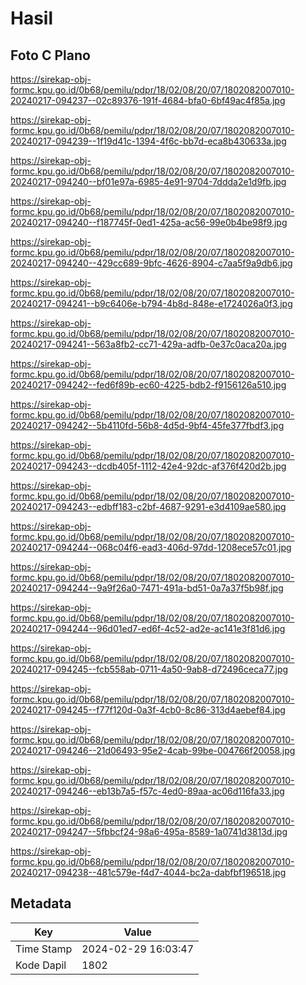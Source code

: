 # Hasil

## Foto C Plano

https://sirekap-obj-formc.kpu.go.id/0b68/pemilu/pdpr/18/02/08/20/07/1802082007010-20240217-094237--02c89376-191f-4684-bfa0-6bf49ac4f85a.jpg

https://sirekap-obj-formc.kpu.go.id/0b68/pemilu/pdpr/18/02/08/20/07/1802082007010-20240217-094239--1f19d41c-1394-4f6c-bb7d-eca8b430633a.jpg

https://sirekap-obj-formc.kpu.go.id/0b68/pemilu/pdpr/18/02/08/20/07/1802082007010-20240217-094240--bf01e97a-6985-4e91-9704-7ddda2e1d9fb.jpg

https://sirekap-obj-formc.kpu.go.id/0b68/pemilu/pdpr/18/02/08/20/07/1802082007010-20240217-094240--f187745f-0ed1-425a-ac56-99e0b4be98f9.jpg

https://sirekap-obj-formc.kpu.go.id/0b68/pemilu/pdpr/18/02/08/20/07/1802082007010-20240217-094240--429cc689-9bfc-4626-8904-c7aa5f9a9db6.jpg

https://sirekap-obj-formc.kpu.go.id/0b68/pemilu/pdpr/18/02/08/20/07/1802082007010-20240217-094241--b9c6406e-b794-4b8d-848e-e1724026a0f3.jpg

https://sirekap-obj-formc.kpu.go.id/0b68/pemilu/pdpr/18/02/08/20/07/1802082007010-20240217-094241--563a8fb2-cc71-429a-adfb-0e37c0aca20a.jpg

https://sirekap-obj-formc.kpu.go.id/0b68/pemilu/pdpr/18/02/08/20/07/1802082007010-20240217-094242--fed6f89b-ec60-4225-bdb2-f9156126a510.jpg

https://sirekap-obj-formc.kpu.go.id/0b68/pemilu/pdpr/18/02/08/20/07/1802082007010-20240217-094242--5b4110fd-56b8-4d5d-9bf4-45fe377fbdf3.jpg

https://sirekap-obj-formc.kpu.go.id/0b68/pemilu/pdpr/18/02/08/20/07/1802082007010-20240217-094243--dcdb405f-1112-42e4-92dc-af376f420d2b.jpg

https://sirekap-obj-formc.kpu.go.id/0b68/pemilu/pdpr/18/02/08/20/07/1802082007010-20240217-094243--edbff183-c2bf-4687-9291-e3d4109ae580.jpg

https://sirekap-obj-formc.kpu.go.id/0b68/pemilu/pdpr/18/02/08/20/07/1802082007010-20240217-094244--068c04f6-ead3-406d-97dd-1208ece57c01.jpg

https://sirekap-obj-formc.kpu.go.id/0b68/pemilu/pdpr/18/02/08/20/07/1802082007010-20240217-094244--9a9f26a0-7471-491a-bd51-0a7a37f5b98f.jpg

https://sirekap-obj-formc.kpu.go.id/0b68/pemilu/pdpr/18/02/08/20/07/1802082007010-20240217-094244--96d01ed7-ed6f-4c52-ad2e-ac141e3f81d6.jpg

https://sirekap-obj-formc.kpu.go.id/0b68/pemilu/pdpr/18/02/08/20/07/1802082007010-20240217-094245--fcb558ab-0711-4a50-9ab8-d72496ceca77.jpg

https://sirekap-obj-formc.kpu.go.id/0b68/pemilu/pdpr/18/02/08/20/07/1802082007010-20240217-094245--f77f120d-0a3f-4cb0-8c86-313d4aebef84.jpg

https://sirekap-obj-formc.kpu.go.id/0b68/pemilu/pdpr/18/02/08/20/07/1802082007010-20240217-094246--21d06493-95e2-4cab-99be-004766f20058.jpg

https://sirekap-obj-formc.kpu.go.id/0b68/pemilu/pdpr/18/02/08/20/07/1802082007010-20240217-094246--eb13b7a5-f57c-4ed0-89aa-ac06d116fa33.jpg

https://sirekap-obj-formc.kpu.go.id/0b68/pemilu/pdpr/18/02/08/20/07/1802082007010-20240217-094247--5fbbcf24-98a6-495a-8589-1a0741d3813d.jpg

https://sirekap-obj-formc.kpu.go.id/0b68/pemilu/pdpr/18/02/08/20/07/1802082007010-20240217-094238--481c579e-f4d7-4044-bc2a-dabfbf196518.jpg


## Metadata

| Key        | Value               |
| ---------- | ------------------- |
| Time Stamp | 2024-02-29 16:03:47 |
| Kode Dapil | 1802                |



